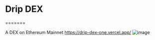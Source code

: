 # Drip DEX
=======

A DEX on Ethereum Mainnet 
https://drip-dex-one.vercel.app/
![image](https://github.com/user-attachments/assets/b607d3cd-025b-47e6-86ad-97e3bbc85568)

